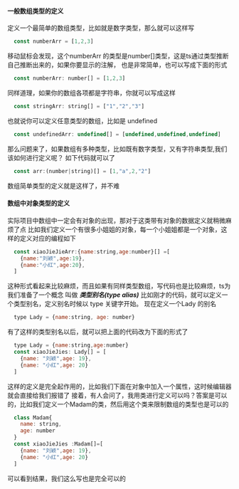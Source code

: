 <!--
 * @Author: gaoyuan
 * @Date: 2020-10-21 14:29:56
 * @LastEditors: gaoyuan
 * @LastEditTime: 2020-10-21 15:09:57
-->
#### 一般数组类型的定义
定义一个最简单的数组类型，比如就是数字类型，那么就可以这样写
```javascript 
  const numberArr = [1,2,3]
```
移动鼠标会发现，这个numberArr 的类型是number[]类型，这是ts通过类型推断自己推断出来的，如果你要显示的注解，
也是非常简单，也可以写成下面的形式
```javascript
  const numberArr: number[] = [1,2,3]
```
同样道理，如果你的数组各项都是字符串，你就可以写成这样
```javascript 
  const stringArr: string[] = ["1","2","3"]
```
也就说你可以定义任意类型的数组，比如是 undefined
```javascript
  const undefinedArr: undefined[] = [undefined,undefined,undefined]
```
那么问题来了，如果数组有多种类型，比如既有数字类型，又有字符串类型,我们该如何进行定义呢？
如下代码就可以了
```javascript
  const arr:(number|string)[] = [1,"a",2,"2"]
```
数组简单类型的定义就是这样了，并不难

#### 数组中对象类型的定义
实际项目中数组中一定会有对象的出现，那对于这类带有对象的数据定义就稍微麻烦了点
比如我们定义一个有很多小姐姐的对象，每一个小姐姐都是一个对象，这样的定义对应的编程如下
```javascript 
  const xiaoJieJieArr:{name:string,age:number}[] =[
    {name:"刘颖",age:19},
    {name:"小红",age:20},
  ]
```
这种形式看起来比较麻烦，而且如果有同样类型数组，写代码也是比较麻烦，ts为我们准备了一个概念
叫做 ***类型别名(type alias)***
比如刚才的代码，就可以定义一个类型别名，定义别名时候以 type 关键字开始。
现在定义一个Lady 的别名
```javascript
  type Lady = {name:string, age: number}
```
有了这样的类型别名以后，就可以把上面的代码改为下面的形式了
```javascript
  type Lady = {name:string,age:number}
  const xiaoJieJies: Lady[] = [
    {name: "刘颖",age: 19},
    {name: "小红",age: 20}
  ]
```
这样的定义是完全起作用的，比如我们下面在对象中加入一个属性，这时候编辑器就会直接给我们报错了
接着，有人会问了，我用类进行定义可以吗？答案是可以的，比如我们定义一个Madam的类，然后用这个类来限制数组的类型也是可以的
```javascript 
  class Madam{
    name: string,
    age: number
  }
  const xiaoJieJies :Madam[]=[
    {name: "刘颖",age: 19},
    {name: "小红",age: 20}
  ]
```
可以看到结果，我们这么写也是完全可以的